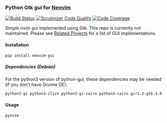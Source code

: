 ### Python Gtk gui for [Neovim](https://github.com/neovim/neovim)

[![Build Status](https://travis-ci.org/neovim/python-gui.svg?branch=master)](https://travis-ci.org/neovim/python-gui)
[![Scrutinizer Code Quality](https://scrutinizer-ci.com/g/neovim/python-gui/badges/quality-score.png?b=master)](https://scrutinizer-ci.com/g/neovim/python-gui/?branch=master)
[![Code Coverage](https://scrutinizer-ci.com/g/neovim/python-gui/badges/coverage.png?b=master)](https://scrutinizer-ci.com/g/neovim/python-gui/?branch=master)

Simple nvim gui implemented using Gtk. This repo is currently not maintained. Please see [Related Projects](https://github.com/neovim/neovim/wiki/Related-projects) for a list of GUI implementations.

#### Installation

```sh
pip install neovim-gui
```

##### Dependencies (Debian)

For the python3 version of python-gui, these dependencies may be needed (if you don't have Gnome DE):

    python3-gi python3-click python3-gi-cairo python3-cairo gir1.2-gtk-3.0

#### Usage

```sh
pynvim
```

